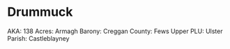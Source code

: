 # Drummuck

AKA: 138
Acres: Armagh
Barony: Creggan
County: Fews Upper
PLU: Ulster
Parish: Castleblayney